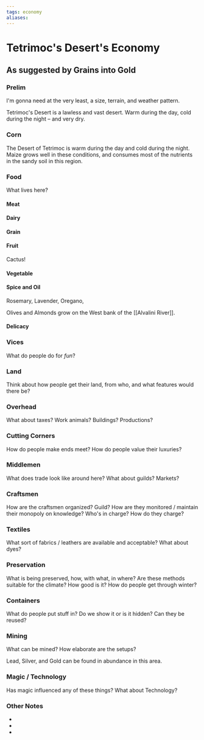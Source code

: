 ```yaml
---
tags: economy
aliases:
---
```


# Tetrimoc's Desert's Economy
## As suggested by Grains into Gold
### Prelim
I'm gonna need at the very least, a size, terrain, and weather pattern.

Tetrimoc's Desert is a lawless and vast desert. Warm during the day, cold during the night – and very dry.

### Corn
The Desert of Tetrimoc is warm during the day and cold during the night. Maize grows well in these conditions, and consumes most of the nutrients in the sandy soil in this region.

### Food
What lives here?
#### Meat
#### Dairy
#### Grain
#### Fruit
Cactus!
#### Vegetable
#### Spice and Oil
Rosemary, Lavender, Oregano,

Olives and Almonds grow on the West bank of the [[Alvalini River]].
#### Delicacy

### Vices
What do people do for *fun*?

### Land
Think about how people get their land, from who, and what features would there be?

### Overhead
What about taxes? Work animals? Buildings? Productions?

### Cutting Corners
How do people make ends meet? How do people value their luxuries?

### Middlemen
What does trade look like around here? What about guilds? Markets?

### Craftsmen
How are the craftsmen organized? Guild? How are they monitored / maintain their monopoly on knowledge? Who's in charge? How do they charge?

### Textiles
What sort of fabrics / leathers are available and acceptable? What about dyes?

### Preservation
What is being preserved, how, with what, in where? Are these methods suitable for the climate? How good is it? How do people get through winter? 

### Containers
What do people put stuff in? Do we show it or is it hidden? Can they be reused?

### Mining
What can be mined? How elaborate are the setups?

Lead, Silver, and Gold can be found in abundance in this area.

### Magic / Technology
Has magic influenced any of these things? What about Technology?

### Other Notes
- 
- 
- 
